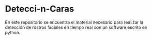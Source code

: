 # Detecci-n-Caras
En este repositorio se encuentra el material necesario para realizar la detección de rostros faciales en tiempo real con un software escrito en python.

